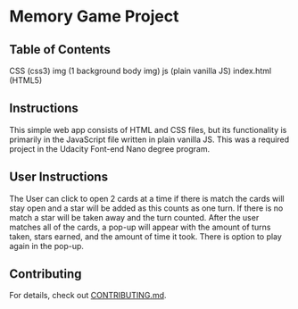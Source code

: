 # Memory Game Project

## Table of Contents

CSS (css3)
img (1 background body img)
js  (plain vanilla JS)
index.html (HTML5)

## Instructions

This simple web app consists of HTML and CSS files, but its functionality is primarily in the JavaScript file written in plain vanilla JS.
This was a required project in the Udacity Font-end Nano degree program.

## User Instructions
The User can click to open 2 cards at a time if there is match the cards will stay open and a star will be added as this counts as one turn. If there is no match a star will be taken away and the turn counted. After the user matches all of the cards, a pop-up will appear with the amount of turns taken, stars earned, and the amount of time it took. There is option to play again in the pop-up. 

## Contributing

For details, check out [CONTRIBUTING.md](CONTRIBUTING.md).
